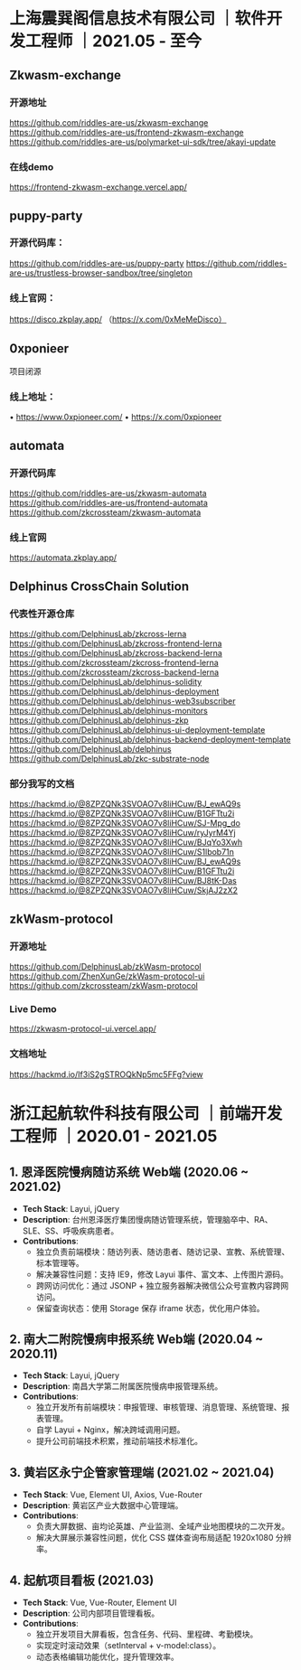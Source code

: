 # 上海震巽阁信息技术有限公司 ｜软件开发工程师 ｜2021.05 - 至今
## Zkwasm-exchange
### 开源地址 
https://github.com/riddles-are-us/zkwasm-exchange  
https://github.com/riddles-are-us/frontend-zkwasm-exchange 
https://github.com/riddles-are-us/polymarket-ui-sdk/tree/akayi-update 
### 在线demo 
https://frontend-zkwasm-exchange.vercel.app/ 

## puppy-party
### 开源代码库：
https://github.com/riddles-are-us/puppy-party 
https://github.com/riddles-are-us/trustless-browser-sandbox/tree/singleton 
### 线上官网：
https://disco.zkplay.app/ （https://x.com/0xMeMeDisco）

## 0xponieer
项目闭源 
### 线上地址：
•	https://www.0xpioneer.com/
•	https://x.com/0xpioneer

## automata
### 开源代码库 
https://github.com/riddles-are-us/zkwasm-automata 
https://github.com/riddles-are-us/frontend-automata 
https://github.com/zkcrossteam/zkwasm-automata 
### 线上官网
https://automata.zkplay.app/ 

## Delphinus CrossChain Solution 
### 代表性开源仓库 
https://github.com/DelphinusLab/zkcross-lerna 
https://github.com/DelphinusLab/zkcross-frontend-lerna 
https://github.com/DelphinusLab/zkcross-backend-lerna 
https://github.com/zkcrossteam/zkcross-frontend-lerna 
https://github.com/zkcrossteam/zkcross-backend-lerna 
https://github.com/DelphinusLab/delphinus-solidity 
https://github.com/DelphinusLab/delphinus-deployment 
https://github.com/DelphinusLab/delphinus-web3subscriber 
https://github.com/DelphinusLab/delphinus-monitors 
https://github.com/DelphinusLab/delphinus-zkp 
https://github.com/DelphinusLab/delphinus-ui-deployment-template 
https://github.com/DelphinusLab/delphinus-backend-deployment-template 
https://github.com/DelphinusLab/delphinus 
https://github.com/DelphinusLab/zkc-substrate-node 

### 部分我写的文档  
https://hackmd.io/@8ZPZQNk3SVOAO7v8liHCuw/BJ_ewAQ9s
https://hackmd.io/@8ZPZQNk3SVOAO7v8liHCuw/B1GFTtu2i 
https://hackmd.io/@8ZPZQNk3SVOAO7v8liHCuw/SJ-Mpg_do 
https://hackmd.io/@8ZPZQNk3SVOAO7v8liHCuw/ryJyrM4Yj 
https://hackmd.io/@8ZPZQNk3SVOAO7v8liHCuw/BJqYo3Xwh 
https://hackmd.io/@8ZPZQNk3SVOAO7v8liHCuw/S1lbob71n 
https://hackmd.io/@8ZPZQNk3SVOAO7v8liHCuw/BJ_ewAQ9s 
https://hackmd.io/@8ZPZQNk3SVOAO7v8liHCuw/B1GFTtu2i 
https://hackmd.io/@8ZPZQNk3SVOAO7v8liHCuw/BJ8tK-Das 
https://hackmd.io/@8ZPZQNk3SVOAO7v8liHCuw/SkjAJ2zX2 

## zkWasm-protocol
### 开源地址 
https://github.com/DelphinusLab/zkWasm-protocol 
https://github.com/ZhenXunGe/zkWasm-protocol-ui 
https://github.com/zkcrossteam/zkWasm-protocol 
### Live Demo
https://zkwasm-protocol-ui.vercel.app/ 
### 文档地址
https://hackmd.io/If3iS2gSTROQkNp5mc5FFg?view 

# 浙江起航软件科技有限公司 ｜前端开发工程师 ｜2020.01 - 2021.05
## 1. 恩泽医院慢病随访系统 Web端 (2020.06 ~ 2021.02)
- **Tech Stack**: Layui, jQuery
- **Description**: 台州恩泽医疗集团慢病随访管理系统，管理脑卒中、RA、SLE、SS、呼吸疾病患者。
- **Contributions**:
  - 独立负责前端模块：随访列表、随访患者、随访记录、宣教、系统管理、标本管理等。
  - 解决兼容性问题：支持 IE9，修改 Layui 事件、富文本、上传图片源码。
  - 跨网访问优化：通过 JSONP + 独立服务器解决微信公众号宣教内容跨网访问。
  - 保留查询状态：使用 Storage 保存 iframe 状态，优化用户体验。

## 2. 南大二附院慢病申报系统 Web端 (2020.04 ~ 2020.11)
- **Tech Stack**: Layui, jQuery
- **Description**: 南昌大学第二附属医院慢病申报管理系统。
- **Contributions**:
  - 独立开发所有前端模块：申报管理、审核管理、消息管理、系统管理、报表管理。
  - 自学 Layui + Nginx，解决跨域调用问题。
  - 提升公司前端技术积累，推动前端技术标准化。

## 3. 黄岩区永宁企管家管理端 (2021.02 ~ 2021.04)
- **Tech Stack**: Vue, Element UI, Axios, Vue-Router
- **Description**: 黄岩区产业大数据中心管理端。
- **Contributions**:
  - 负责大屏数据、亩均论英雄、产业监测、全域产业地图模块的二次开发。
  - 解决大屏展示兼容性问题，优化 CSS 媒体查询布局适配 1920x1080 分辨率。

## 4. 起航项目看板 (2021.03)
- **Tech Stack**: Vue, Vue-Router, Element UI
- **Description**: 公司内部项目管理看板。
- **Contributions**:
  - 独立开发项目大屏看板，包含任务、代码、里程碑、考勤模块。
  - 实现定时滚动效果（setInterval + v-model:class）。
  - 动态表格编辑功能优化，提升管理效率。

